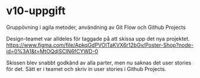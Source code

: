 # v10-uppgift
Gruppövning i agila metoder, användning av Git Flow och Github Projects

Design-teamet var alldeles för taggade på att skissa upp det nya projektet.
https://www.figma.com/file/ApkqGdPVOlTaKVX6r12bGv/Poster-Shop?node-id=0%3A1&t=MtOQdjSClN6fCYWD-0

Skissen blev snabbt godkänd av alla parter, men nu saknas det user stories för det.
Sätt er i teamet och skriv in user stories i Github Projects.
